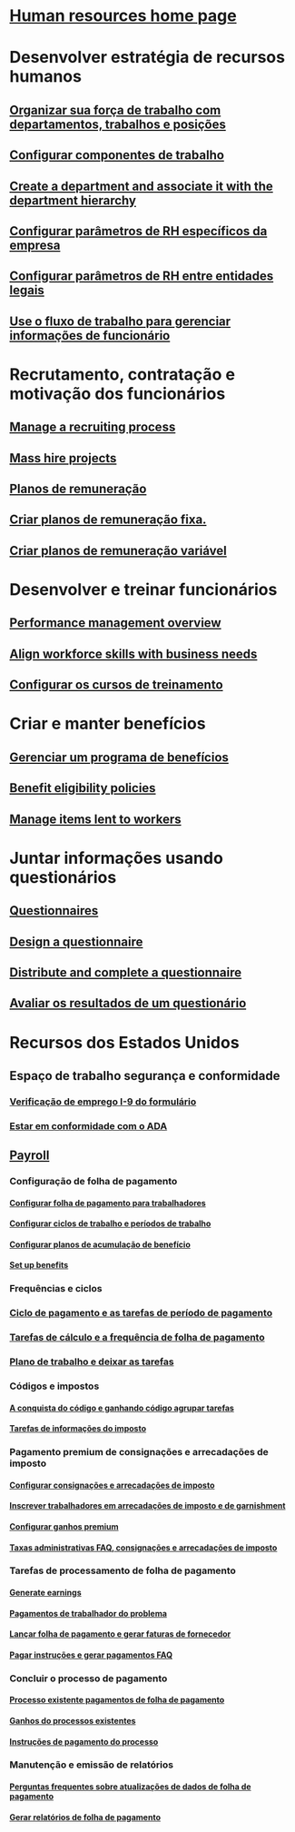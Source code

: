 # [Human resources home page](index.md)
# Desenvolver estratégia de recursos humanos
## [Organizar sua força de trabalho com departamentos, trabalhos e posições](departments-jobs-positions.md)
## [Configurar componentes de trabalho](create-job.md)
## [Create a department and associate it with the department hierarchy](create-department-add-department-hierarchy.md)
## [Configurar parâmetros de RH específicos da empresa](set-up-company-specific-hr-parameters.md)
## [Configurar parâmetros de RH entre entidades legais](set-up-hr-parameters-across-legal-entities.md)
## [Use o fluxo de trabalho para gerenciar informações de funcionário](workflow-manage-employee-information.md)
# Recrutamento, contratação e motivação dos funcionários
## [Manage a recruiting process](manage-recruiting-process.md)
## [Mass hire projects](mass-hire-projects.md)
## [Planos de remuneração](compensation-plans.md)
## [Criar planos de remuneração fixa.](create-fixed-compensation-plans.md)
## [Criar planos de remuneração variável](create-variable-compensation-plans.md)
# Desenvolver e treinar funcionários
## [Performance management overview](performance-management-overview.md)
## [Align workforce skills with business needs](skills.md)
## [Configurar os cursos de treinamento](courses.md)
# Criar e manter benefícios
## [Gerenciar um programa de benefícios](manage-benefit-program.md)
## [Benefit eligibility policies](benefit-eligibility-policies.md)
## [Manage items lent to workers](loan-items.md)
# Juntar informações usando questionários
## [Questionnaires](questionnaires.md)
## [Design a questionnaire](design-questionnaires.md)
## [Distribute and complete a questionnaire](distribute-questionnaires.md)
## [Avaliar os resultados de um questionário](evaluate-questionnaire-results.md)
# Recursos dos Estados Unidos
## Espaço de trabalho segurança e conformidade
### [Verificação de emprego I-9 do formulário](localizations/noam-usa-form-i-9-verification.md)
### [Estar em conformidade com o ADA](localizations/noam-usa-comply-ada.md)
## [Payroll](localizations/noam-usa-payroll.md)
### Configuração de folha de pagamento
#### [Configurar folha de pagamento para trabalhadores](localizations/noam-usa-worker-position-payroll-tasks.md)
#### [Configurar ciclos de trabalho e períodos de trabalho](localizations/noam-usa-work-cycle-work-period-tasks.md)
#### [Configurar planos de acumulação de benefício](localizations/noam-usa-benefit-accrual-plan-tasks.md)
#### [Set up benefits](localizations/noam-usa-benefit-set-up-tasks.md)
### Frequências e ciclos
### [Ciclo de pagamento e as tarefas de período de pagamento](localizations/noam-usa-pay-cycle-pay-period-tasks-sample.md)
### [Tarefas de cálculo e a frequência de folha de pagamento](localizations/noam-usa-payroll-calculation-frequencies-tasks.md)
### [Plano de trabalho e deixar as tarefas](localizations/noam-usa-work-schedule-leave-tasks.md)
### Códigos e impostos
#### [A conquista do código e ganhando código agrupar tarefas](localizations/noam-usa-earning-code-group-tasks.md)
#### [Tarefas de informações do imposto](localizations/noam-usa-tax-information-tasks.md)
### Pagamento premium de consignações e arrecadações de imposto
#### [Configurar consignações e arrecadações de imposto](localizations/noam-usa-garnishment-tax-levy-set-up-tasks.md)
#### [Inscrever trabalhadores em arrecadações de imposto e de garnishment](localizations/noam-usa-garnishment-tax-levy-enrollment-tasks.md)
#### [Configurar ganhos premium](localizations/noam-usa-premium-earning-setup-tasks.md)
#### [Taxas administrativas FAQ, consignações e arrecadações de imposto](localizations/noam-usa-garnishment-tax-levy-administrative-fees.md)
### Tarefas de processamento de folha de pagamento
#### [Generate earnings](localizations/noam-usa-earnings-generation-process.md)
#### [Pagamentos de trabalhador do problema](localizations/noam-usa-issue-worker-payments.md)
#### [Lançar folha de pagamento e gerar faturas de fornecedor](localizations/noam-usa-post-payroll-generate-vendor-invoices.md)
#### [Pagar instruções e gerar pagamentos FAQ](localizations/noam-usa-pay-statements-payment-generation-process.md)
### Concluir o processo de pagamento
#### [Processo existente pagamentos de folha de pagamento](localizations/noam-usa-existing-payroll-payments.md)
#### [Ganhos do processos existentes](localizations/noam-usa-existing-earnings.md)
#### [Instruções de pagamento do processo](localizations/noam-usa-pay-statements.md)
### Manutenção e emissão de relatórios
#### [Perguntas frequentes sobre atualizações de dados de folha de pagamento](localizations/noam-usa-payroll-data-updates.md)
#### [Gerar relatórios de folha de pagamento](localizations/noam-usa-generate-payroll-reports.md)


